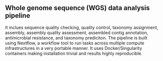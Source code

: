 ## Whole genome sequence (WGS) data analysis pipeline

It inclues sequence quality checking, quality control, taxonomy assignment, assembly, assembly quality assessment, assembled contig annotation, antimicrobial resistance, and taxonomy prediciton.
The pipeline is built using Nextflow, a workflow tool to run tasks across multiple compute infrastructures in a very portable manner. 
It uses Docker/Singularity containers making installation trivial and results highly reproducible.
